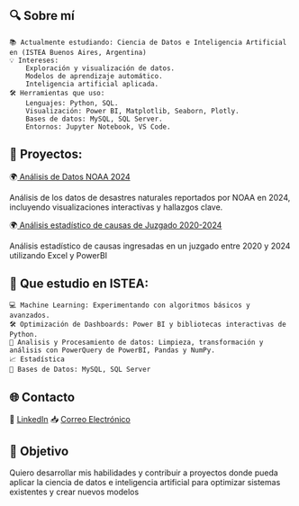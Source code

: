 ## 🔍 Sobre mí
    📚 Actualmente estudiando: Ciencia de Datos e Inteligencia Artificial en (ISTEA Buenos Aires, Argentina)
    💡 Intereses:
        Exploración y visualización de datos.
        Modelos de aprendizaje automático.
        Inteligencia artificial aplicada.
    🛠️ Herramientas que uso:
        Lenguajes: Python, SQL.
        Visualización: Power BI, Matplotlib, Seaborn, Plotly.
        Bases de datos: MySQL, SQL Server.
        Entornos: Jupyter Notebook, VS Code.


## 🚀 Proyectos:

🌍<a href="https://github.com/Sinnick4r/Exploracion_NOAA_2024"> Análisis de Datos NOAA 2024</a>

Análisis de los datos de desastres naturales reportados por NOAA en 2024, incluyendo visualizaciones interactivas y hallazgos clave.

🌍<a href="https://github.com/Sinnick4r/Analisis-ingreso-causas-2024"> Análisis estadístico de causas de Juzgado 2020-2024</a>

Análisis estadístico de causas ingresadas en un juzgado entre 2020 y 2024 utilizando Excel y PowerBI

## 🌟 Que estudio en ISTEA: 

    💻 Machine Learning: Experimentando con algoritmos básicos y avanzados.
    🛠️ Optimización de Dashboards: Power BI y bibliotecas interactivas de Python.
    🧠 Analisis y Procesamiento de datos: Limpieza, transformación y análisis con PowerQuery de PowerBI, Pandas y NumPy.
    📈 Estadística
    📄 Bases de Datos: MySQL, SQL Server

## 🌐 Contacto

💼 [LinkedIn](https://www.linkedin.com/in/emilio-g-lencina/)
📥 [Correo Electrónico](mailto:emilioge@protonmail.com)

## 🎯 Objetivo

Quiero desarrollar mis habilidades y contribuir a proyectos donde pueda aplicar la ciencia de datos e inteligencia artificial para optimizar sistemas existentes y crear nuevos modelos
